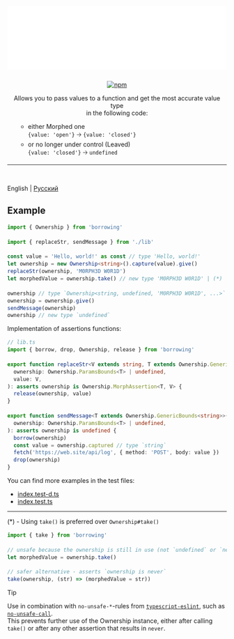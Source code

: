 <div align="center">

# <img src="header.svg" alt="borrowing" style="width: 100%; max-height: 180px">

<p align="center">
  <a href="https://www.npmjs.com/package/borrowing" >
    <img alt="npm" src="https://img.shields.io/npm/v/borrowing">
  </a>
</p>

Allows you to pass values to a function and get the most accurate value type  
in the following code:

<ul align="left">

- either Morphed one  
  `{value: 'open'}` 🡢 `{value: 'closed'}`
- or no longer under control (Leaved)  
  `{value: 'closed'}` 🡢 `undefined`

</ul>

<hr/><br/>
</div>

English | [Русский](./README.ru-RU.md)

## Example

```ts
import { Ownership } from 'borrowing'

import { replaceStr, sendMessage } from './lib'

const value = 'Hello, world!' as const // type 'Hello, world!'
let ownership = new Ownership<string>().capture(value).give()
replaceStr(ownership, 'M0RPH3D W0R1D')
let morphedValue = ownership.take() // new type 'M0RPH3D W0R1D' | (*)

ownership // type `Ownership<string, undefined, 'M0RPH3D W0R1D', ...>`
ownership = ownership.give()
sendMessage(ownership)
ownership // new type `undefined`
```

Implementation of assertions functions:

```ts
// lib.ts
import { borrow, drop, Ownership, release } from 'borrowing'

export function replaceStr<V extends string, T extends Ownership.GenericBounds<string>>(
  ownership: Ownership.ParamsBounds<T> | undefined,
  value: V,
): asserts ownership is Ownership.MorphAssertion<T, V> {
  release(ownership, value)
}

export function sendMessage<T extends Ownership.GenericBounds<string>>(
  ownership: Ownership.ParamsBounds<T> | undefined,
): asserts ownership is undefined {
  borrow(ownership)
  const value = ownership.captured // type `string`
  fetch('https://web.site/api/log', { method: 'POST', body: value })
  drop(ownership)
}
```

You can find more examples in the test files:

- [index.test-d.ts](https://github.com/valooford/borrowing/blob/main/tests/index.test-d.ts)
- [index.test.ts](https://github.com/valooford/borrowing/blob/main/tests/index.test.ts)

---

(\*) - Using `take()` is preferred over `Ownership#take()`

```ts
import { take } from 'borrowing'

// unsafe because the ownership is still in use (not `undefined` or `never`)
let morphedValue = ownership.take()

// safer alternative - asserts `ownership is never`
take(ownership, (str) => (morphedValue = str))
```

> [!tip]
>
> Use in combination with `no-unsafe-*`-rules from [`typescript-eslint`](https://typescript-eslint.io/), such as [`no-unsafe-call`](https://typescript-eslint.io/rules/no-unsafe-call/).  
> This prevents further use of the Ownership instance, either after calling `take()` or after any other assertion that results in `never`.
